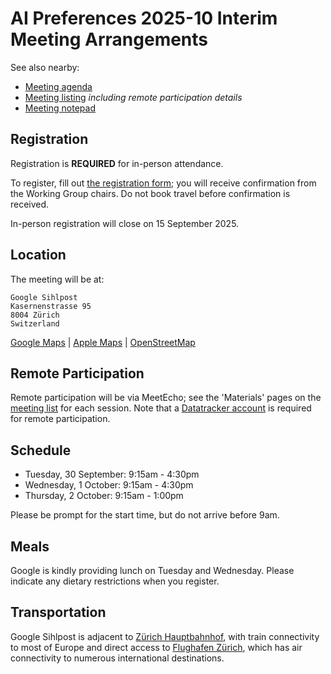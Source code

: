 # AI Preferences 2025-10 Interim Meeting Arrangements

See also nearby:

* [Meeting agenda](agenda.md)
* [Meeting listing](https://datatracker.ietf.org/wg/aipref/meetings/) _including remote participation details_
* [Meeting notepad](https://notes.ietf.org/Vc4ezWRkTMq2xcGF4MecWg)

## Registration

Registration is **REQUIRED** for in-person attendance. 

To register, fill out [the registration form](https://forms.cloud.microsoft/r/8XRzM5WxEi); you will receive confirmation from the Working Group chairs. Do not book travel before confirmation is received.

In-person registration will close on 15 September 2025.

## Location

The meeting will be at:

    Google Sihlpost
    Kasernenstrasse 95
    8004 Zürich
    Switzerland

[Google Maps](https://www.google.com/maps/place/Sihlpost,+Kasernenstrasse+95,+8004+Zürich,+Switzerland/@47.3772922,8.5353065,17z/data=!3m1!4b1!4m6!3m5!1s0x47900a0f64b2fce1:0x5377a30ca0535960!8m2!3d47.3772922!4d8.5353065!16s%2Fg%2F11bw43vpsg?entry=ttu&g_ep=EgoyMDI1MDgwNC4wIKXMDSoASAFQAw%3D%3D) | [Apple Maps](https://maps.apple.com/place?address=Kasernenstrasse%2095,%208004%20Z%C3%BCrich,%20Switzerland&coordinate=47.377006,8.534983&name=Kasernenstrasse%2095&map=transit) | [OpenStreetMap](https://osm.org/go/0C0WA5Tq)


## Remote Participation

Remote participation will be via MeetEcho; see the 'Materials' pages on the [meeting list](https://datatracker.ietf.org/wg/aipref/meetings/) for each session. Note that a [Datatracker account](https://datatracker.ietf.org/accounts/create/) is required for remote participation.

## Schedule

* Tuesday, 30 September: 9:15am - 4:30pm
* Wednesday, 1 October: 9:15am - 4:30pm
* Thursday, 2 October: 9:15am - 1:00pm

Please be prompt for the start time, but do not arrive before 9am.

## Meals

Google is kindly providing lunch on Tuesday and Wednesday. Please indicate any dietary restrictions when you register.

## Transportation

Google Sihlpost is adjacent to [Zürich Hauptbahnhof](https://www.sbb.ch/en/travel-information/stations/find-station/zuerich-hb-station.html), with train connectivity to most of Europe and direct access to [Flughafen Zürich](https://www.flughafen-zuerich.ch/en/passengers), which has air connectivity to numerous international destinations.

